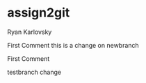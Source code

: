 # assign2git
Ryan Karlovsky

First Comment
this is a change on newbranch

First Comment

testbranch change